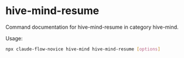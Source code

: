 # hive-mind-resume

Command documentation for hive-mind-resume in category hive-mind.

Usage:
```bash
npx claude-flow-novice hive-mind hive-mind-resume [options]
```
